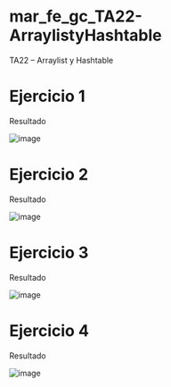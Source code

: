 # mar_fe_gc_TA22-ArraylistyHashtable
TA22 – Arraylist y Hashtable

# Ejercicio 1
Resultado

![image](https://github.com/GCMrybakin/mar_fe_gc_TA22-ArraylistyHashtable/assets/135844963/27f6042b-8c84-4aa2-abde-ed83a373c021)

# Ejercicio 2
Resultado

![image](https://github.com/GCMrybakin/mar_fe_gc_TA22-ArraylistyHashtable/assets/135844963/dbd45488-1a58-402a-9543-58fe443a9346)

# Ejercicio 3
Resultado

![image](https://github.com/GCMrybakin/mar_fe_gc_TA22-ArraylistyHashtable/assets/135844963/1b568cee-4e14-47cd-aa9f-974432016466)

# Ejercicio 4
Resultado

![image](https://github.com/GCMrybakin/mar_fe_gc_TA22-ArraylistyHashtable/assets/135844963/27cc54aa-9544-44f5-b9b9-922dc87826e5)
